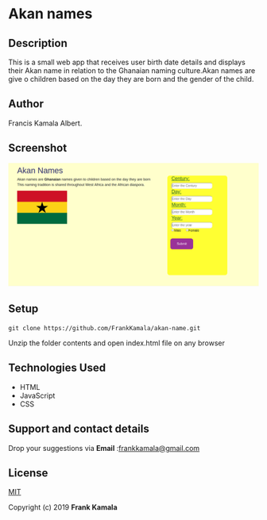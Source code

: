 # Akan names

## Description
This is a small web app that receives user birth date details and displays their Akan name in relation to the Ghanaian naming culture.Akan names are give o children based on the day they are born and the gender of the child.

## Author
Francis Kamala Albert.

## Screenshot
![image](https://github.com/FrankKamala/akan-name/blob/master/images/screenshot/ui.png)


## Setup
`git clone https://github.com/FrankKamala/akan-name.git`

Unzip the folder contents and open index.html file on any browser

## Technologies Used
* HTML
* JavaScript
* CSS

## Support and contact details

Drop your suggestions via **Email** :<frankkamala@gmail.com>

## License
[MIT](https://choosealicense.com/licenses/mit/)

Copyright (c) 2019 **Frank Kamala**
